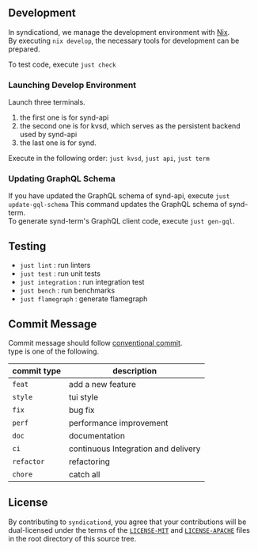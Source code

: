 ## Development

In syndicationd, we manage the development environment with [Nix](https://nixos.org/).  
By executing `nix develop`, the necessary tools for development can be prepared.

To test code, execute `just check`

### Launching Develop Environment

Launch three terminals.  

1. the first one is for synd-api
1. the second one is for kvsd, which serves as the persistent backend used by synd-api
1. the last one is for synd.

Execute in the following order: `just kvsd`, `just api`, `just term`

### Updating GraphQL Schema

If you have updated the GraphQL schema of synd-api, execute `just update-gql-schema` This command updates the GraphQL schema of synd-term.   
To generate synd-term's GraphQL client code, execute `just gen-gql`.

## Testing

* `just lint` : run linters
* `just test` : run unit tests
* `just integration` : run integration test
* `just bench` : run benchmarks
* `just flamegraph` : generate flamegraph


## Commit Message

Commit message should follow [conventional commit](https://www.conventionalcommits.org/en/v1.0.0/).  
type is one of the following.

| commit type | description                         |
|-------------|-------------------------------------|
| `feat`      | add a new feature                   |
| `style`     | tui style                           |
| `fix`       | bug fix                             |
| `perf`      | performance improvement             |
| `doc`       | documentation                       |
| `ci`        | continuous Integration and delivery |
| `refactor`  | refactoring                         |
| `chore`     | catch all                           |

## License

By contributing to `syndicationd`, you agree that your contributions will be dual-licensed under
the terms of the [`LICENSE-MIT`](./LICENSE-MIT) and [`LICENSE-APACHE`](./LICENSE-APACHE) files in the
root directory of this source tree.
